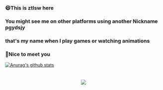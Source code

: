 ### 😄This is ztlsw here
### You might see me on other platforms using another Nickname pgydsjy
### that's my name when I play games or watching animations 
### 👋Nice to meet you
[![Anurag's github stats](https://github-readme-stats.vercel.app/api?username=ztlsw&theme=dark)](https://github.com/anuraghazra/github-readme-stats)

<h1 align="center"> <a href="https://sunguoqi.com/"> <img src="https://readme-typing-svg.herokuapp.com/?lines=console.log(%22你%2C%20好%2C%20吗%22);&center=true&size=27"> </a> </h1>

<!--
**ztlsw/ztlsw** is a ✨ _special_ ✨ repository because its `README.md` (this file) appears on your GitHub profile.

Here are some ideas to get you started:

- 🔭 I’m currently working on ...
- 🌱 I’m currently learning ...
- 👯 I’m looking to collaborate on ...
- 🤔 I’m looking for help with ...
- 💬 Ask me about ...
- 📫 How to reach me: ...
- 😄 Pronouns: ...
- ⚡ Fun fact: ...
-->

